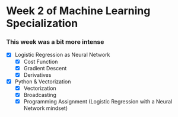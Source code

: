 # Week 2 of Machine Learning Specialization

### This week was a bit more intense

- [X] Logistic Regression as Neural Network
  - [x] Cost Function
  - [x] Gradient Descent
  - [x] Derivatives
- [X] Python & Vectorization
  - [x] Vectorization
  - [x] Broadcasting
  - [x] Programming Assignment (Logistic Regression with a Neural Network mindset)
